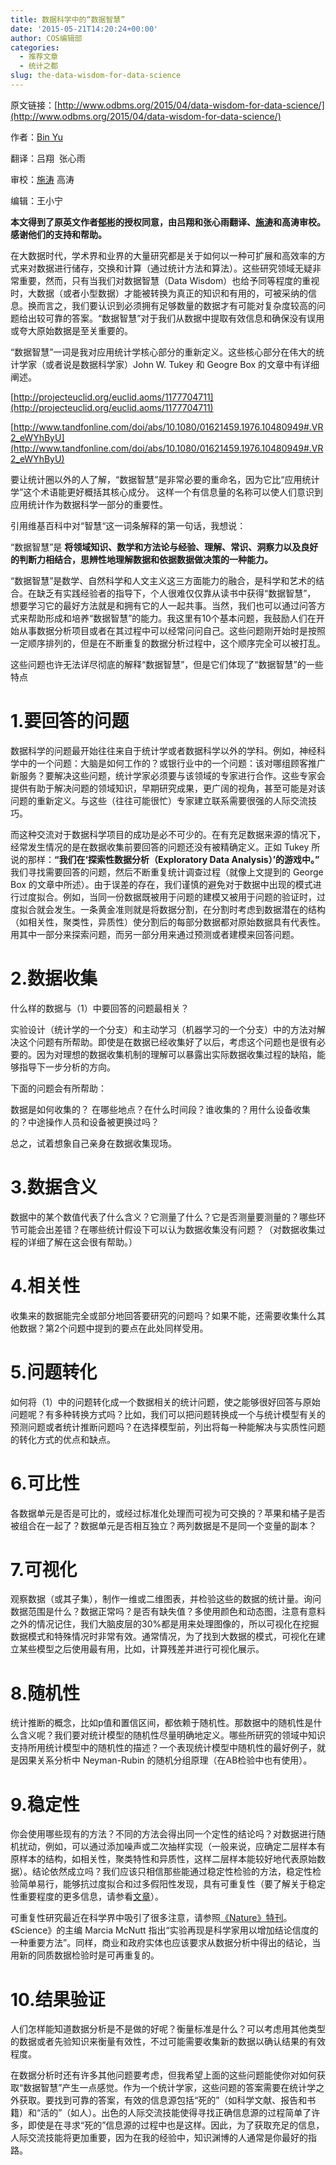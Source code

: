 ```yaml
---
title: 数据科学中的“数据智慧”
date: '2015-05-21T14:20:24+00:00'
author: COS编辑部
categories:
  - 推荐文章
  - 统计之都
slug: the-data-wisdom-for-data-science
---
```


原文链接：[http://www.odbms.org/2015/04/data-wisdom-for-data-science/](http://www.odbms.org/2015/04/data-wisdom-for-data-science/)

作者：[Bin Yu](http://www.stat.berkeley.edu/~binyu/Site/Welcome.html)   

翻译：吕翔  张心雨    

审校：[施涛](http://blog.cos.name/taoshi/) 高涛  

编辑：王小宁

**本文得到了原英文作者[郁彬](http://www.stat.berkeley.edu/~binyu/Site/Welcome.html)的授权同意，由吕翔和张心雨翻译、[施涛](http://blog.cos.name/taoshi/)和高涛审校。感谢他们的支持和帮助。**

在大数据时代，学术界和业界的大量研究都是关于如何以一种可扩展和高效率的方式来对数据进行储存，交换和计算（通过统计方法和算法）。这些研究领域无疑非常重要，然而，只有当我们对数据智慧（Data Wisdom）也给予同等程度的重视时，大数据（或者小型数据）才能被转换为真正的知识和有用的，可被采纳的信息。换而言之，我们要认识到必须拥有足够数量的数据才有可能对复杂度较高的问题给出较可靠的答案。“数据智慧”对于我们从数据中提取有效信息和确保没有误用或夸大原始数据是至关重要的。

“数据智慧”一词是我对应用统计学核心部分的重新定义。这些核心部分在伟大的统计学家（或者说是数据科学家）John W. Tukey 和 Geogre Box 的文章中有详细阐述。

<!--more-->

[http://projecteuclid.org/euclid.aoms/1177704711](http://projecteuclid.org/euclid.aoms/1177704711)

[http://www.tandfonline.com/doi/abs/10.1080/01621459.1976.10480949#.VR2_eWYhByU](http://www.tandfonline.com/doi/abs/10.1080/01621459.1976.10480949#.VR2_eWYhByU)


要让统计圈以外的人了解，“数据智慧”是非常必要的重命名，因为它比“应用统计学”这个术语能更好概括其核心成分。 这样一个有信息量的名称可以使人们意识到应用统计作为数据科学一部分的重要性。

引用维基百科中对“智慧“这一词条解释的第一句话，我想说：

“数据智慧”是 **将领域知识、数学和方法论与经验、理解、常识、洞察力以及良好的判断力相结合，思辨性地理解数据和依据数据做决策的一种能力。**

“数据智慧”是数学、自然科学和人文主义这三方面能力的融合，是科学和艺术的结合。在缺乏有实践经验者的指导下，个人很难仅仅靠从读书中获得“数据智慧”， 想要学习它的最好方法就是和拥有它的人一起共事。当然，我们也可以通过问答方式来帮助形成和培养“数据智慧”的能力。我这里有10个基本问题，我鼓励人们在开始从事数据分析项目或者在其过程中可以经常问问自己。这些问题刚开始时是按照一定顺序排列的，但是在不断重复的数据分析过程中，这个顺序完全可以被打乱。

这些问题也许无法详尽彻底的解释“数据智慧”，但是它们体现了“数据智慧”的一些特点

# 1.要回答的问题

数据科学的问题最开始往往来自于统计学或者数据科学以外的学科。例如，神经科学中的一个问题：大脑是如何工作的？或银行业中的一个问题：该对哪组顾客推广新服务？要解决这些问题，统计学家必须要与该领域的专家进行合作。这些专家会提供有助于解决问题的领域知识，早期研究成果，更广阔的视角，甚至可能是对该问题的重新定义。与这些（往往可能很忙）专家建立联系需要很强的人际交流技巧。

而这种交流对于数据科学项目的成功是必不可少的。在有充足数据来源的情况下，经常发生情况的是在数据收集前要回答的问题还没有被精确定义。正如 Tukey 所说的那样：**“我们在‘探索性数据分析（Exploratory Data Analysis）’的游戏中。”** 我们寻找需要回答的问题，然后不断重复统计调查过程（就像上文提到的 George Box 的文章中所述）。由于误差的存在，我们谨慎的避免对于数据中出现的模式进行过度拟合。例如，当同一份数据既被用于问题的建模又被用于问题的验证时，过度拟合就会发生。一条黄金准则就是将数据分割，在分割时考虑到数据潜在的结构（如相关性，聚类性，异质性）使分割后的每部分数据都对原始数据具有代表性。用其中一部分来探索问题，而另一部分用来通过预测或者建模来回答问题。

# 2.数据收集

什么样的数据与（1）中要回答的问题最相关？

实验设计（统计学的一个分支）和主动学习（机器学习的一个分支）中的方法对解决这个问题有所帮助。即使是在数据已经收集好了以后，考虑这个问题也是很有必要的。因为对理想的数据收集机制的理解可以暴露出实际数据收集过程的缺陷，能够指导下一步分析的方向。

下面的问题会有所帮助：

数据是如何收集的？ 在哪些地点？在什么时间段？谁收集的？用什么设备收集的？中途操作人员和设备被更换过吗？

总之，试着想象自己亲身在数据收集现场。

# 3.数据含义

数据中的某个数值代表了什么含义？它测量了什么？它是否测量要测量的？哪些环节可能会出差错？在哪些统计假设下可以认为数据收集没有问题？（对数据收集过程的详细了解在这会很有帮助。）

# 4.相关性

收集来的数据能完全或部分地回答要研究的问题吗？如果不能，还需要收集什么其他数据？第2个问题中提到的要点在此处同样受用。

# 5.问题转化

如何将（1）中的问题转化成一个数据相关的统计问题，使之能够很好回答与原始问题呢？有多种转换方式吗？比如，我们可以把问题转换成一个与统计模型有关的预测问题或者统计推断问题吗？在选择模型前，列出将每一种能解决与实质性问题的转化方式的优点和缺点。

# 6.可比性

各数据单元是否是可比的，或经过标准化处理而可视为可交换的？苹果和橘子是否被组合在一起了？数据单元是否相互独立？两列数据是不是同一个变量的副本？

# 7.可视化

观察数据（或其子集），制作一维或二维图表，并检验这些的数据的统计量。询问数据范围是什么？数据正常吗？是否有缺失值？多使用颜色和动态图，注意有意料之外的情况记住，我们大脑皮层的30%都是用来处理图像的，所以可视化在挖掘数据模式和特殊情况时非常有效。通常情况，为了找到大数据的模式，可视化在建立某些模型之后使用最有用，比如，计算残差并进行可视化展示。

# 8.随机性

统计推断的概念，比如p值和置信区间，都依赖于随机性。那数据中的随机性是什么含义呢？我们要对统计模型的随机性尽量明确地定义。哪些所研究的领域中知识支持所用统计模型中的随机性的描述？一个表现统计模型中随机性的最好例子，就是因果关系分析中 Neyman-Rubin 的随机分组原理（在AB检验中也有使用）。

# 9.稳定性

你会使用哪些现有的方法？不同的方法会得出同一个定性的结论吗？对数据进行随机扰动，例如，可以通过添加噪声或二次抽样实现（一般来说，应确定二层样本有原样本的结构，如相关性，聚类特性和异质性，这样二层样本能较好地代表原始数据）。结论依然成立吗？我们应该只相信那些能通过稳定性检验的方法，稳定性检验简单易行，能够抗过度拟合和过多假阳性发现，具有可重复性（要了解关于稳定性重要程度的更多信息，请参看[文章](http://projecteuclid.org/euclid.bj/1377612862)）。

可重复性研究最近在科学界中吸引了很多注意，请参照[《Nature》特刊](http://www.nature.com/nature/focus/reproducibility/)。《Science》的主编 Marcia McNutt 指出“实验再现是科学家用以增加结论信度的一种重要方法”。同样，商业和政府实体也应该要求从数据分析中得出的结论，当用新的同质数据检验时是可再重复的。

# 10.结果验证

人们怎样能知道数据分析是不是做的好呢？衡量标准是什么？可以考虑用其他类型的数据或者先验知识来衡量有效性，不过可能需要收集新的数据以确认结果的有效程度。

在数据分析时还有许多其他问题要考虑，但我希望上面的这些问题能使你对如何获取“数据智慧”产生一点感觉。作为一个统计学家，这些问题的答案需要在统计学之外获取。要找到可靠的答案，有效的信息源包括“死的”（如科学文献、报告和书籍）和“活的”（如人）。出色的人际交流技能使得寻找正确信息源的过程简单了许多，即使是在寻求“死的”信息源的过程中也是这样。因此，为了获取充足的信息，人际交流技能将更加重要，因为在我的经验中，知识渊博的人通常是你最好的指路。
